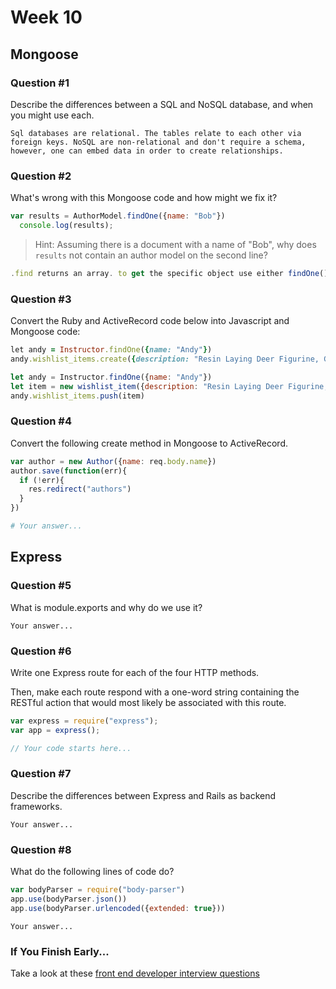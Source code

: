 # Week 10

## Mongoose

### Question #1

Describe the differences between a SQL and NoSQL database, and when you might use each.

```text
Sql databases are relational. The tables relate to each other via foreign keys. NoSQL are non-relational and don't require a schema, however, one can embed data in order to create relationships.
```

### Question #2

What's wrong with this Mongoose code and how might we fix it?


```js
var results = AuthorModel.findOne({name: "Bob"})
  console.log(results);


```

> Hint: Assuming there is a document with a name of "Bob", why does `results` not contain an author model on the second line?

```js
.find returns an array. to get the specific object use either findOne() or results[0].
```

### Question #3

Convert the Ruby and ActiveRecord code below into Javascript and Mongoose code:

```rb
let andy = Instructor.findOne({name: "Andy"})
andy.wishlist_items.create({description: "Resin Laying Deer Figurine, Gold"})
```

```js
let andy = Instructor.findOne({name: "Andy"})
let item = new wishlist_item({description: "Resin Laying Deer Figurine, Gold"})
andy.wishlist_items.push(item)
```

### Question #4

Convert the following create method in Mongoose to ActiveRecord.

```js
var author = new Author({name: req.body.name})
author.save(function(err){
  if (!err){
    res.redirect("authors")
  }
})
```

```rb
# Your answer...
```

## Express

### Question #5

What is module.exports and why do we use it?

```text
Your answer...
```

### Question #6

Write one Express route for each of the four HTTP methods.

Then, make each route respond with a one-word string containing the RESTful action that would most likely be associated with this route.

```js
var express = require("express");
var app = express();

// Your code starts here...

```

### Question #7

Describe the differences between Express and Rails as backend frameworks.

```text
Your answer...
```

### Question #8

What do the following lines of code do?

```js
var bodyParser = require("body-parser")
app.use(bodyParser.json())
app.use(bodyParser.urlencoded({extended: true}))
```

```text
Your answer...
```

### If You Finish Early...

Take a look at these [front end developer interview questions](https://github.com/h5bp/Front-end-Developer-Interview-Questions/blob/master/README.md)
